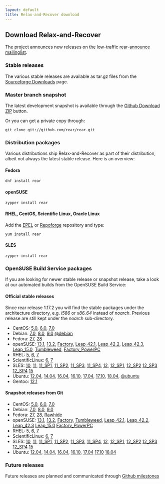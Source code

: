 ```yaml
---
layout: default
title: Relax-and-Recover download
---
```


## Download Relax-and-Recover
The project announces new releases on the low-traffic [rear-announce mailinglist](http://lists.relax-and-recover.org/mailman/listinfo/rear-announce).


### Stable releases
The various stable releases are available as tar.gz files from the
[Sourceforge Downloads](https://sourceforge.net/projects/rear/files/rear/) page.


### Master branch snapshot
The latest development snapshot is available through the
[Github Download ZIP](https://github.com/rear/rear/archive/master.zip) button.

Or you can get a private copy through:

    git clone git://github.com/rear/rear.git


### Distribution packages
Various distributions ship Relax-and-Recover as part of their distribution,
albeit not always the latest stable release. Here is an overview:

#### Fedora

    dnf install rear

#### openSUSE

    zypper install rear

#### RHEL, CentOS, Scientific Linux, Oracle Linux
Add the [EPEL](http://apps.fedoraproject.org/packages/rear) or
[Repoforge](http://pkgs.repoforge.org/rear/) repository and type:

    yum install rear

#### SLES

    zypper install rear


### OpenSUSE Build Service packages
If you are looking for newer stable release or snapshot release, take a look at
our automated builds from the OpenSUSE Build Service:

#### Official stable releases
Since rear release 1.17.2 you will find the stable packages under the architecture directory, e.g. *i586* or *x86_64* instead of *noarch*. Previous release are still kept under the *noarch* sub-directory.

 * CentOS:
    [5.0](http://download.opensuse.org/repositories/Archiving:/Backup:/Rear/CentOS_CentOS-5/),
    [6.0](http://download.opensuse.org/repositories/Archiving:/Backup:/Rear/CentOS_CentOS-6/),
    [7.0](http://download.opensuse.org/repositories/Archiving:/Backup:/Rear/CentOS_7/)
 * Debian:
    [7.0](http://download.opensuse.org/repositories/Archiving:/Backup:/Rear/Debian_7.0/),
    [8.0](http://download.opensuse.org/repositories/Archiving:/Backup:/Rear/Debian_8.0/),
    [9.0](http://download.opensuse.org/repositories/Archiving:/Backup:/Rear/Debian_9.0/)
    [@debian](https://tracker.debian.org/pkg/rear)
 * Fedora:
    [27](http://download.opensuse.org/repositories/Archiving:/Backup:/Rear/Fedora_27/),
    [28](http://download.opensuse.org/repositories/Archiving:/Backup:/Rear/Fedora_28/)
 * openSUSE:
    [13.1](http://download.opensuse.org/repositories/Archiving:/Backup:/Rear/openSUSE_13.1/),
    [13.2](http://download.opensuse.org/repositories/Archiving:/Backup:/Rear/openSUSE_13.2/),
    [Factory](http://download.opensuse.org/repositories/Archiving:/Backup:/Rear/openSUSE_Factory/),
    [Leap_42.1](http://download.opensuse.org/repositories/Archiving:/Backup:/Rear/openSUSE_Leap_42.1/),
    [Leap_42.2](http://download.opensuse.org/repositories/Archiving:/Backup:/Rear/openSUSE_Leap_42.2/),
    [Leap_42.3](http://download.opensuse.org/repositories/Archiving:/Backup:/Rear/openSUSE_Leap_42.3/),
    [Leap_15.0](http://download.opensuse.org/repositories/Archiving:/Backup:/Rear/openSUSE_Leap_15.0/),
    [Tumbleweed](http://download.opensuse.org/repositories/Archiving:/Backup:/Rear/openSUSE_Tumbleweed/),
    [Factory_PowerPC](http://download.opensuse.org/repositories/Archiving:/Backup:/Rear:/Snapshot/openSUSE_Factory_PowerPC/)
 * RHEL:
    [5](http://download.opensuse.org/repositories/Archiving:/Backup:/Rear/RedHat_RHEL-5/),
    [6](http://download.opensuse.org/repositories/Archiving:/Backup:/Rear/RedHat_RHEL-6/),
    [7](http://download.opensuse.org/repositories/Archiving:/Backup:/Rear/RHEL_7/)
 * ScientificLinux:
    [6](http://download.opensuse.org/repositories/Archiving:/Backup:/Rear/ScientificLinux_6/),
    [7](http://download.opensuse.org/repositories/Archiving:/Backup:/Rear/ScientificLinux_7/)
 * SLES:
    [10](http://download.opensuse.org/repositories/Archiving:/Backup:/Rear/SLE_10_SDK/),
    [11](http://download.opensuse.org/repositories/Archiving:/Backup:/Rear/SLE_11/),
    [11_SP1](http://download.opensuse.org/repositories/Archiving:/Backup:/Rear/SLE_11_SP1/),
    [11_SP2](http://download.opensuse.org/repositories/Archiving:/Backup:/Rear/SLE_11_SP2/),
    [11_SP3](http://download.opensuse.org/repositories/Archiving:/Backup:/Rear/SLE_11_SP3/),
    [11_SP4](http://download.opensuse.org/repositories/Archiving:/Backup:/Rear/SLE_11_SP4/),
    [12](http://download.opensuse.org/repositories/Archiving:/Backup:/Rear/SLE_12/),
    [12_SP1](http://download.opensuse.org/repositories/Archiving:/Backup:/Rear/SLE_12_SP1/),
    [12_SP2](http://download.opensuse.org/repositories/Archiving:/Backup:/Rear/SLE_12_SP2/)
    [12_SP3](http://download.opensuse.org/repositories/Archiving:/Backup:/Rear/SLE_12_SP3/)
    [12_SP4](http://download.opensuse.org/repositories/Archiving:/Backup:/Rear/SLE_12_SP4/)
    [15](http://download.opensuse.org/repositories/Archiving:/Backup:/Rear/SLE_15/)
 * Ubuntu:
    [12.04](http://download.opensuse.org/repositories/Archiving:/Backup:/Rear/xUbuntu_12.04/),
    [14.04](http://download.opensuse.org/repositories/Archiving:/Backup:/Rear/xUbuntu_14.04/),
    [16.04](http://download.opensuse.org/repositories/Archiving:/Backup:/Rear/xUbuntu_16.04/),
    [16.10](http://download.opensuse.org/repositories/Archiving:/Backup:/Rear/xUbuntu_16.10/),
    [17.04](http://download.opensuse.org/repositories/Archiving:/Backup:/Rear/xUbuntu_17.04/),
    [17.10](http://download.opensuse.org/repositories/Archiving:/Backup:/Rear/xUbuntu_17.10/),
    [18.04](http://download.opensuse.org/repositories/Archiving:/Backup:/Rear/xUbuntu_18.04/),
    [@ubuntu](https://launchpad.net/ubuntu/+source/rear)
 * Gentoo:
    [12.1](https://packages.gentoo.org/package/app-backup/rear)

#### Snapshot releases from Git

 * CentOS:
    [5.0](http://download.opensuse.org/repositories/Archiving:/Backup:/Rear:/Snapshot/CentOS_CentOS-5/),
    [6.0](http://download.opensuse.org/repositories/Archiving:/Backup:/Rear:/Snapshot/CentOS_CentOS-6/),
    [7.0](http://download.opensuse.org/repositories/Archiving:/Backup:/Rear:/Snapshot/CentOS_7/)
 * Debian:
    [7.0](http://download.opensuse.org/repositories/Archiving:/Backup:/Rear:/Snapshot/Debian_7.0/amd64/),
    [8.0](http://download.opensuse.org/repositories/Archiving:/Backup:/Rear:/Snapshot/Debian_8.0/amd64/),
    [9.0](http://download.opensuse.org/repositories/Archiving:/Backup:/Rear:/Snapshot/Debian_9.0/amd64/)
 * Fedora:
    [27](http://download.opensuse.org/repositories/Archiving:/Backup:/Rear:/Snapshot/Fedora_27/),
    [28](http://download.opensuse.org/repositories/Archiving:/Backup:/Rear:/Snapshot/Fedora_28/),
    [Rawhide](http://download.opensuse.org/repositories/Archiving:/Backup:/Rear:/Snapshot/Fedora_Rawhide/)
 * openSUSE:
    [13.1](http://download.opensuse.org/repositories/Archiving:/Backup:/Rear:/Snapshot/openSUSE_13.1/),
    [13.2](http://download.opensuse.org/repositories/Archiving:/Backup:/Rear:/Snapshot/openSUSE_13.2/),
    [Factory](http://download.opensuse.org/repositories/Archiving:/Backup:/Rear:/Snapshot/openSUSE_Factory/),
    [Tumbleweed](http://download.opensuse.org/repositories/Archiving:/Backup:/Rear:/Snapshot/openSUSE_Tumbleweed/),
    [Leap_42.1](http://download.opensuse.org/repositories/Archiving:/Backup:/Rear:/Snapshot/openSUSE_Leap_42.1/),
    [Leap_42.2](http://download.opensuse.org/repositories/Archiving:/Backup:/Rear:/Snapshot/openSUSE_Leap_42.2/),
    [Leap_42.3](http://download.opensuse.org/repositories/Archiving:/Backup:/Rear:/Snapshot/openSUSE_Leap_42.3/)
    [Leap_15.0](http://download.opensuse.org/repositories/Archiving:/Backup:/Rear:/Snapshot/openSUSE_Leap_15.0/)
    [Factory_PowerPC](http://download.opensuse.org/repositories/Archiving:/Backup:/Rear:/Snapshot/openSUSE_Factory_PowerPC/)
 * RHEL:
    [5](http://download.opensuse.org/repositories/Archiving:/Backup:/Rear:/Snapshot/RedHat_RHEL-5/),
    [6](http://download.opensuse.org/repositories/Archiving:/Backup:/Rear:/Snapshot/RedHat_RHEL-6/),
    [7](http://download.opensuse.org/repositories/Archiving:/Backup:/Rear:/Snapshot/RHEL_7/)
 * ScientificLinux:
    [6](http://download.opensuse.org/repositories/Archiving:/Backup:/Rear:/Snapshot/ScientificLinux_6/),
    [7](http://download.opensuse.org/repositories/Archiving:/Backup:/Rear:/Snapshot/ScientificLinux_7/)
 * SLES:
    [10](http://download.opensuse.org/repositories/Archiving:/Backup:/Rear:/Snapshot/SLE_10_SDK/),
    [11](http://download.opensuse.org/repositories/Archiving:/Backup:/Rear:/Snapshot/SLE_11/),
    [11_SP1](http://download.opensuse.org/repositories/Archiving:/Backup:/Rear:/Snapshot/SLE_11_SP1/),
    [11_SP2](http://download.opensuse.org/repositories/Archiving:/Backup:/Rear:/Snapshot/SLE_11_SP2/),
    [11_SP3](http://download.opensuse.org/repositories/Archiving:/Backup:/Rear:/Snapshot/SLE_11_SP3/),
    [11_SP4](http://download.opensuse.org/repositories/Archiving:/Backup:/Rear:/Snapshot/SLE_11_SP4/),
    [12](http://download.opensuse.org/repositories/Archiving:/Backup:/Rear:/Snapshot/SLE_12/),
    [12_SP1](http://download.opensuse.org/repositories/Archiving:/Backup:/Rear:/Snapshot/SLE_12_SP1/),
    [12_SP2](http://download.opensuse.org/repositories/Archiving:/Backup:/Rear:/Snapshot/SLE_12_SP2/)
    [12_SP3](http://download.opensuse.org/repositories/Archiving:/Backup:/Rear:/Snapshot/SLE_12_SP3/)
    [12_SP4](http://download.opensuse.org/repositories/Archiving:/Backup:/Rear:/Snapshot/SLE_12_SP4/)
    [15](http://download.opensuse.org/repositories/Archiving:/Backup:/Rear:/Snapshot/SLE_15/)
 * Ubuntu:
    [12.04](http://download.opensuse.org/repositories/Archiving:/Backup:/Rear:/Snapshot/xUbuntu_12.04/amd64/),
    [14.04](http://download.opensuse.org/repositories/Archiving:/Backup:/Rear:/Snapshot/xUbuntu_14.04/amd64/),
    [16.04](http://download.opensuse.org/repositories/Archiving:/Backup:/Rear:/Snapshot/xUbuntu_16.04/amd64/),
    [16.10](http://download.opensuse.org/repositories/Archiving:/Backup:/Rear:/Snapshot/xUbuntu_16.10/amd64/),
    [17.04](http://download.opensuse.org/repositories/Archiving:/Backup:/Rear:/Snapshot/xUbuntu_17.04/amd64/)
    [17.10](http://download.opensuse.org/repositories/Archiving:/Backup:/Rear:/Snapshot/xUbuntu_17.10/amd64/)
    [18.04](http://download.opensuse.org/repositories/Archiving:/Backup:/Rear:/Snapshot/xUbuntu_18.04/amd64/)


### Future releases
Future releases are planned and communicated through [Github milestones](https://github.com/rear/rear/milestones)
